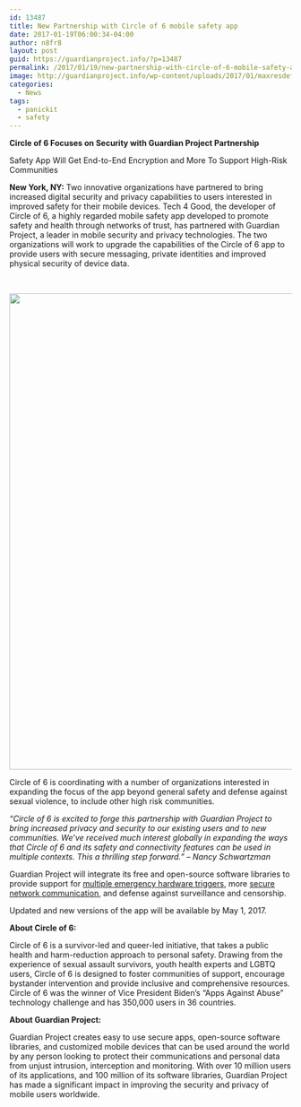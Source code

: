 ```yaml
---
id: 13487
title: New Partnership with Circle of 6 mobile safety app
date: 2017-01-19T06:00:34-04:00
author: n8fr8
layout: post
guid: https://guardianproject.info/?p=13487
permalink: /2017/01/19/new-partnership-with-circle-of-6-mobile-safety-app/
image: http://guardianproject.info/wp-content/uploads/2017/01/maxresdefault.jpg
categories:
  - News
tags:
  - panickit
  - safety
---
```

**Circle of 6 Focuses on Security with Guardian Project Partnership**

<span style="font-weight: 400;">Safety App Will Get End-to-End Encryption and More To Support High-Risk Communities</span>

**New York, NY:** <span style="font-weight: 400;">Two innovative organizations have partnered to bring increased digital security and privacy capabilities to users interested in improved safety for their mobile devices. Tech 4 Good, the developer of Circle of 6, a highly regarded mobile safety app developed to promote safety and health through networks of trust, has partnered with Guardian Project, a leader in mobile security and privacy technologies. The two organizations will work to upgrade the capabilities of the Circle of 6 app to provide users with secure messaging, private identities and improved physical security of device data.</span>

 

<img class="alignnone wp-image-13488 size-large" src="https://guardianproject.info/wp-content/uploads/2017/01/Co6-Screens-1024x921.png" width="945" height="850" srcset="https://guardianproject.info/wp-content/uploads/2017/01/Co6-Screens-1024x921.png 1024w, https://guardianproject.info/wp-content/uploads/2017/01/Co6-Screens-300x270.png 300w, https://guardianproject.info/wp-content/uploads/2017/01/Co6-Screens-768x691.png 768w" sizes="(max-width: 945px) 100vw, 945px" /> 

<span style="font-weight: 400;">Circle of 6 is coordinating with a number of organizations interested in expanding the focus of the app beyond general safety and defense against sexual violence, to include other high risk communities. </span>

_<span style="font-weight: 400;">“Circle of 6 is excited to forge this partnership with Guardian Project to bring increased privacy and security to our existing users and to new communities. We’ve received much interest globally in expanding the ways that Circle of 6 and its safety and connectivity features can be used in multiple contexts. This a thrilling step forward.”</span>_ _<span style="font-weight: 400;">– Nancy Schwartzman</span>_

<span style="font-weight: 400;">Guardian Project will integrate its free and open-source software libraries to provide support for <a href="https://guardianproject.info/2016/01/12/panickit-making-your-whole-phone-respond-to-a-panic-button/">multiple emergency hardware triggers</a>, more <a href="https://guardianproject.info/code/netcipher">secure network communication</a>, and defense against surveillance and censorship.</span>

<span style="font-weight: 400;">Updated and new versions of the app will be available by May 1, 2017. </span>

**About Circle of 6:**

<span style="font-weight: 400;">Circle of 6 is a survivor-led and queer-led initiative, that takes a public health and harm-reduction approach to personal safety. Drawing from the experience of sexual assault survivors, youth health experts and LGBTQ users, Circle of 6 is designed to foster communities of support, encourage bystander intervention and provide inclusive and comprehensive resources. Circle of 6 was the winner of Vice President Biden’s “Apps Against Abuse” technology challenge and has 350,000 users in 36 countries.</span>

**About Guardian Project:**

<span style="font-weight: 400;">Guardian Project creates easy to use secure apps, open-source software libraries, and customized mobile dev</span><span style="font-weight: 400;">ices</span> <span style="font-weight: 400;">that can be used around the world by any person looking to protect their communications and personal data from unjust intrusion, interception and monitoring. With over 10 million users of its applications, and 100 million of its software libraries, Guardian Project has made a significant impact in improving the security and privacy of mobile users worldwide.</span>